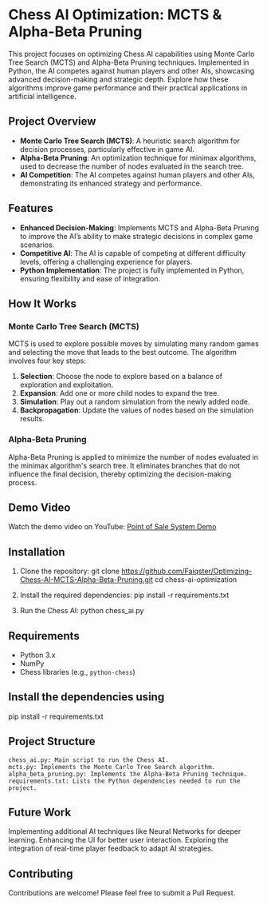 # Chess AI Optimization: MCTS & Alpha-Beta Pruning

This project focuses on optimizing Chess AI capabilities using Monte Carlo Tree Search (MCTS) and Alpha-Beta Pruning techniques. Implemented in Python, the AI competes against human players and other AIs, showcasing advanced decision-making and strategic depth. Explore how these algorithms improve game performance and their practical applications in artificial intelligence.

## Project Overview

- **Monte Carlo Tree Search (MCTS)**: A heuristic search algorithm for decision processes, particularly effective in game AI.
- **Alpha-Beta Pruning**: An optimization technique for minimax algorithms, used to decrease the number of nodes evaluated in the search tree.
- **AI Competition**: The AI competes against human players and other AIs, demonstrating its enhanced strategy and performance.

## Features

- **Enhanced Decision-Making**: Implements MCTS and Alpha-Beta Pruning to improve the AI’s ability to make strategic decisions in complex game scenarios.
- **Competitive AI**: The AI is capable of competing at different difficulty levels, offering a challenging experience for players.
- **Python Implementation**: The project is fully implemented in Python, ensuring flexibility and ease of integration.

## How It Works

### Monte Carlo Tree Search (MCTS)

MCTS is used to explore possible moves by simulating many random games and selecting the move that leads to the best outcome. The algorithm involves four key steps:

1. **Selection**: Choose the node to explore based on a balance of exploration and exploitation.
2. **Expansion**: Add one or more child nodes to expand the tree.
3. **Simulation**: Play out a random simulation from the newly added node.
4. **Backpropagation**: Update the values of nodes based on the simulation results.

### Alpha-Beta Pruning

Alpha-Beta Pruning is applied to minimize the number of nodes evaluated in the minimax algorithm's search tree. It eliminates branches that do not influence the final decision, thereby optimizing the decision-making process.

## Demo Video

Watch the demo video on YouTube: [Point of Sale System Demo](https://www.youtube.com/watch?v=Yi2cku5pkWQ)

## Installation

1. Clone the repository:
    git clone https://github.com/Faiqster/Optimizing-Chess-AI-MCTS-Alpha-Beta-Pruning.git
    cd chess-ai-optimization

2. Install the required dependencies:
    pip install -r requirements.txt

3. Run the Chess AI:
    python chess_ai.py

## Requirements

- Python 3.x
- NumPy
- Chess libraries (e.g., `python-chess`)

## Install the dependencies using
pip install -r requirements.txt

## Project Structure
    chess_ai.py: Main script to run the Chess AI.
    mcts.py: Implements the Monte Carlo Tree Search algorithm.
    alpha_beta_pruning.py: Implements the Alpha-Beta Pruning technique.
    requirements.txt: Lists the Python dependencies needed to run the project.
    
## Future Work
Implementing additional AI techniques like Neural Networks for deeper learning.
Enhancing the UI for better user interaction.
Exploring the integration of real-time player feedback to adapt AI strategies.

## Contributing
Contributions are welcome! Please feel free to submit a Pull Request.
